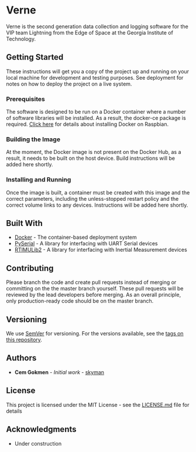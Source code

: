 # Verne
Verne is the second generation data collection and logging software for the VIP team Lightning from the Edge of Space at the Georgia Institute of Technology.

## Getting Started

These instructions will get you a copy of the project up and running on your local machine for development and testing purposes. See deployment for notes on how to deploy the project on a live system.

### Prerequisites

The software is designed to be run on a Docker container where a number of software libraries will be installed. As a result, the docker-ce package is required. [Click here](https://docs.docker.com/engine/installation/linux/ubuntu/#install-docker) for details about installing Docker on Raspbian.

### Building the Image

At the moment, the Docker image is not present on the Docker Hub, as a result, it needs to be built on the host device. Build instructions will be added here shortly.

### Installing and Running

Once the image is built, a container must be created with this image and the correct parameters, including the unless-stopped restart policy and the correct volume links to any devices. Instructions will be added here shortly.

## Built With

* [Docker](https://www.docker.com/) - The container-based deployment system
* [PySerial](https://pythonhosted.org/pyserial/) - A library for interfacing with UART Serial devices
* [RTIMULib2](https://github.com/RTIMULib/RTIMULib2/) - A library for interfacing with Inertial Measurement devices

## Contributing

Please branch the code and create pull requests instead of merging or committing on the the master branch yourself. These pull requests will be reviewed by the lead developers before merging. As an overall principle, only production-ready code should be on the master branch.

## Versioning

We use [SemVer](http://semver.org/) for versioning. For the versions available, see the [tags on this repository](https://github.com/VIP-LES/Verne/tags). 

## Authors

* **Cem Gokmen** - *Initial work* - [skyman](https://github.com/skyman)

## License

This project is licensed under the MIT License - see the [LICENSE.md](LICENSE.md) file for details

## Acknowledgments

* Under construction
